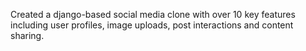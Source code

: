 Created a django-based social media clone with over 10 key features including user profiles, image uploads, post interactions and content sharing.

